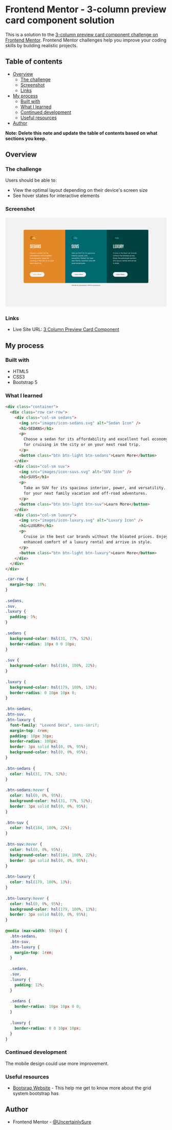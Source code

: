 # Frontend Mentor - 3-column preview card component solution

This is a solution to the [3-column preview card component challenge on Frontend Mentor](https://www.frontendmentor.io/challenges/3column-preview-card-component-pH92eAR2-). Frontend Mentor challenges help you improve your coding skills by building realistic projects.

## Table of contents

- [Overview](#overview)
  - [The challenge](#the-challenge)
  - [Screenshot](#screenshot)
  - [Links](#links)
- [My process](#my-process)
  - [Built with](#built-with)
  - [What I learned](#what-i-learned)
  - [Continued development](#continued-development)
  - [Useful resources](#useful-resources)
- [Author](#author)

**Note: Delete this note and update the table of contents based on what sections you keep.**

## Overview

### The challenge

Users should be able to:

- View the optimal layout depending on their device's screen size
- See hover states for interactive elements

### Screenshot

![](3-column-preview-card-component.png)

### Links

- Live Site URL:  [3 Column Preview Card Component](https://kh-ray.github.io/3-Column-Preview-Card-Component/)

## My process

### Built with

- HTML5
- CSS3
- Bootstrap 5

### What I learned

```html
<div class="container">
  <div class="row car-row">
    <div class="col-sm sedans">
      <img src="images/icon-sedans.svg" alt="Sedan Icon" />
      <h1>SEDANS</h1>
      <p>
        Choose a sedan for its affordability and excellent fuel economy. Ideal
        for cruising in the city or on your next road trip.
      </p>
      <button class="btn btn-light btn-sedans">Learn More</button>
    </div>
    <div class="col-sm suv">
      <img src="images/icon-suvs.svg" alt="SUV Icon" />
      <h1>SUVS</h1>
      <p>
        Take an SUV for its spacious interior, power, and versatility. Perfect
        for your next family vacation and off-road adventures.
      </p>
      <button class="btn btn-light btn-suv">Learn More</button>
    </div>
    <div class="col-sm luxury">
      <img src="images/icon-luxury.svg" alt="Luxury Icon" />
      <h1>LUXURY</h1>
      <p>
        Cruise in the best car brands without the bloated prices. Enjoy the
        enhanced comfort of a luxury rental and arrive in style.
      </p>
      <button class="btn btn-light btn-luxury">Learn More</button>
    </div>
  </div>
</div>
```

```css
.car-row {
  margin-top: 10%;
}

.sedans,
.suv,
.luxury {
  padding: 5%;
}

.sedans {
  background-color: hsl(31, 77%, 52%);
  border-radius: 10px 0 0 10px;
}

.suv {
  background-color: hsl(184, 100%, 22%);
}

.luxury {
  background-color: hsl(179, 100%, 13%);
  border-radius: 0 10px 10px 0;
}

.btn-sedans,
.btn-suv,
.btn-luxury {
  font-family: "Lexend Deca", sans-serif;
  margin-top: 4rem;
  padding: 10px 30px;
  border-radius: 100px;
  border: 3px solid hsl(0, 0%, 95%);
  background-color: hsl(0, 0%, 95%);
}

.btn-sedans {
  color: hsl(31, 77%, 52%);
}

.btn-sedans:hover {
  color: hsl(0, 0%, 95%);
  background-color: hsl(31, 77%, 52%);
  border: 3px solid hsl(0, 0%, 95%);
}

.btn-suv {
  color: hsl(184, 100%, 22%);
}

.btn-suv:hover {
  color: hsl(0, 0%, 95%);
  background-color: hsl(184, 100%, 22%);
  border: 3px solid hsl(0, 0%, 95%);
}

.btn-luxury {
  color: hsl(179, 100%, 13%);
}

.btn-luxury:hover {
  color: hsl(0, 0%, 95%);
  background-color: hsl(179, 100%, 13%);
  border: 3px solid hsl(0, 0%, 95%);
}

@media (max-width: 580px) {
  .btn-sedans,
  .btn-suv,
  .btn-luxury {
    margin-top: 1rem;
  }

  .sedans,
  .suv,
  .luxury {
    padding: 12%;
  }

  .sedans {
    border-radius: 10px 10px 0 0;
  }

  .luxury {
    border-radius: 0 0 10px 10px;
  }
}
```

### Continued development

The mobile design could use more improvement.

### Useful resources

- [Bootsrap Website](https://getbootstrap.com/) - This help me get to know more about the grid system bootstrap has

## Author

- Frontend Mentor - [@UncertainlySure](https://www.frontendmentor.io/profile/UncertainlySure)
